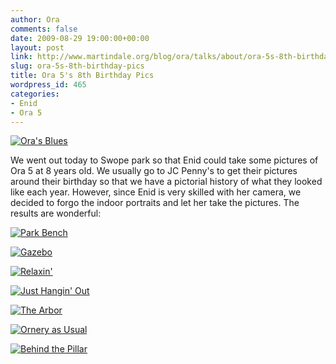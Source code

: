 ```yaml
---
author: Ora
comments: false
date: 2009-08-29 19:00:00+00:00
layout: post
link: http://www.martindale.org/blog/ora/talks/about/ora-5s-8th-birthday-pics
slug: ora-5s-8th-birthday-pics
title: Ora 5's 8th Birthday Pics
wordpress_id: 465
categories:
- Enid
- Ora 5
---
```


[![Ora's Blues](http://farm3.static.flickr.com/2481/3884224455_0e1fee6413.jpg)](http://www.flickr.com/photos/enidmartindale/3884224455/)  
  
We went out today to Swope park so that Enid could take some pictures of Ora 5 at 8 years old. We usually go to JC Penny's to get their pictures around their birthday so that we have a pictorial history of what they looked like each year. However, since Enid is very skilled with her camera, we decided to forgo the indoor portraits and let her take the pictures. The results are wonderful:  
  
[![Park Bench](http://farm3.static.flickr.com/2463/3884947036_e16df31531.jpg)](http://www.flickr.com/photos/enidmartindale/3884947036/)  
  
[![Gazebo](http://farm3.static.flickr.com/2545/3884156589_15e3e046ef.jpg)](http://www.flickr.com/photos/enidmartindale/3884156589/)  
  
[![Relaxin'](http://farm3.static.flickr.com/2481/3884958838_5ef33248c9.jpg)](http://www.flickr.com/photos/enidmartindale/3884958838/)  
  
[![Just Hangin' Out](http://farm3.static.flickr.com/2434/3884969940_a53f102435.jpg)](http://www.flickr.com/photos/enidmartindale/3884969940/)  
  
[![The Arbor](http://farm3.static.flickr.com/2651/3884981136_73173de1b9.jpg)](http://www.flickr.com/photos/enidmartindale/3884981136/)  
  
[![Ornery as Usual](http://farm4.static.flickr.com/3429/3884994410_f470a327f8.jpg)](http://www.flickr.com/photos/enidmartindale/3884994410/)  
  
[![Behind the Pillar](http://farm4.static.flickr.com/3467/3885005844_1cb9b2aceb.jpg)](http://www.flickr.com/photos/enidmartindale/3885005844/)
